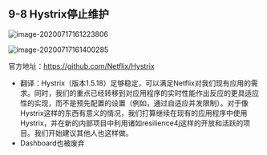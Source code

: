 

## 9-8 Hystrix停止维护

![image-20200717161223806](https://tva1.sinaimg.cn/large/008i3skNgy1gvu7ysa0fqj31oe0dqgpm.jpg)

![image-20200717161400285](https://tva1.sinaimg.cn/large/008i3skNgy1gvu7yv8yt9j31dm078myk.jpg)


官方地址：https://github.com/Netflix/Hystrix
- 翻译：Hystrix（版本1.5.18）足够稳定，可以满足Netflix对我们现有应用的需求。同时，我们的重点已经转移到对应用程序的实时性能作出反应的更具适应性的实现，而不是预先配置的设置（例如，通过自适应并发限制）。对于像Hystrix这样的东西有意义的情况，我们打算继续在现有的应用程序中使用Hystrix，并在新的内部项目中利用诸如resilience4j这样的开放和活跃的项目。我们开始建议其他人也这样做。
- Dashboard也被废弃